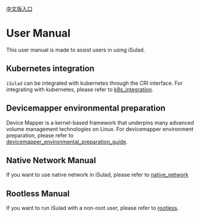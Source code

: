 [中文版入口](README_zh.md)

# User Manual

This user manual is made to assist users in using iSulad.

## Kubernetes integration

`iSulad` can be integrated with kubernetes through the CRI interface. For integrating with kubernetes, please refer to [k8s_integration](./docs/manual/k8s_integration.md).

## Devicemapper environmental preparation

Device Mapper is a kernel-based framework that underpins many advanced volume management technologies on Linux. For devicemapper environment preparation, please refer to [devicemapper_environmental_preparation_guide](./devicemapper_environmental_preparation.md).

## Native Network Manual

If you want to use native network in iSulad, please refer to [native_network](native_network.md)

## Rootless Manual

If you want to run iSulad with a non-root user, please refer to [rootless](rootless.md).
